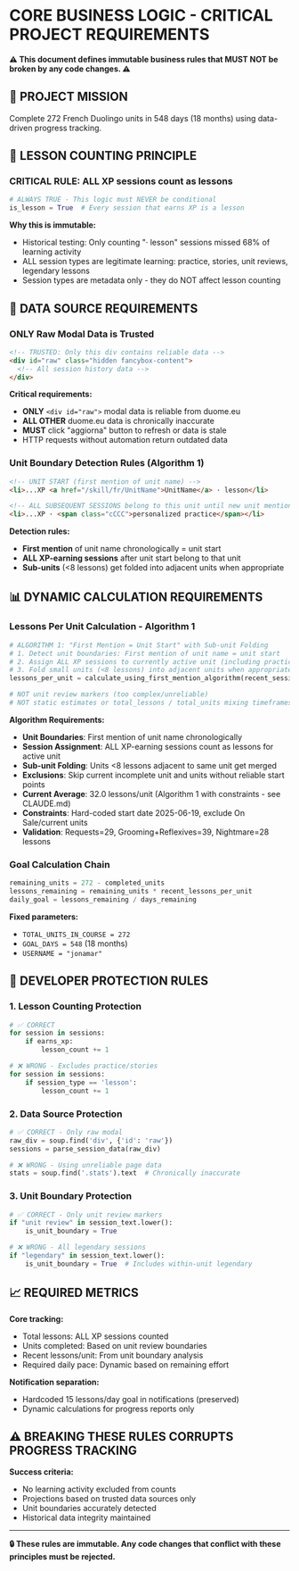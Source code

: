 # CORE BUSINESS LOGIC - CRITICAL PROJECT REQUIREMENTS

**⚠️ This document defines immutable business rules that MUST NOT be broken by any code changes. ⚠️**

## 🎯 PROJECT MISSION

Complete 272 French Duolingo units in 548 days (18 months) using data-driven progress tracking.

## 🔢 LESSON COUNTING PRINCIPLE

### **CRITICAL RULE: ALL XP sessions count as lessons**

```python
# ALWAYS TRUE - This logic must NEVER be conditional
is_lesson = True  # Every session that earns XP is a lesson
```

**Why this is immutable:**
- Historical testing: Only counting "· lesson" sessions missed 68% of learning activity
- ALL session types are legitimate learning: practice, stories, unit reviews, legendary lessons
- Session types are metadata only - they do NOT affect lesson counting

## 🎯 DATA SOURCE REQUIREMENTS

### **ONLY Raw Modal Data is Trusted**

```html
<!-- TRUSTED: Only this div contains reliable data -->
<div id="raw" class="hidden fancybox-content">
  <!-- All session history data -->
</div>
```

**Critical requirements:**
- **ONLY** `<div id="raw">` modal data is reliable from duome.eu
- **ALL OTHER** duome.eu data is chronically inaccurate
- **MUST** click "aggiorna" button to refresh or data is stale
- HTTP requests without automation return outdated data

### **Unit Boundary Detection Rules (Algorithm 1)**

```html
<!-- UNIT START (first mention of unit name) -->
<li>...XP <a href="/skill/fr/UnitName">UnitName</a> · lesson</li>

<!-- ALL SUBSEQUENT SESSIONS belong to this unit until new unit mentioned -->  
<li>...XP · <span class="cCCC">personalized practice</span></li>
```

**Detection rules:**
- **First mention** of unit name chronologically = unit start
- **ALL XP-earning sessions** after unit start belong to that unit
- **Sub-units** (<8 lessons) get folded into adjacent units when appropriate

## 📊 DYNAMIC CALCULATION REQUIREMENTS

### **Lessons Per Unit Calculation - Algorithm 1**

```python
# ALGORITHM 1: "First Mention = Unit Start" with Sub-unit Folding
# 1. Detect unit boundaries: First mention of unit name = unit start
# 2. Assign ALL XP sessions to currently active unit (including practice)
# 3. Fold small units (<8 lessons) into adjacent units when appropriate
lessons_per_unit = calculate_using_first_mention_algorithm(recent_sessions)

# NOT unit review markers (too complex/unreliable)
# NOT static estimates or total_lessons / total_units mixing timeframes
```

**Algorithm Requirements:**
- **Unit Boundaries**: First mention of unit name chronologically
- **Session Assignment**: ALL XP-earning sessions count as lessons for active unit
- **Sub-unit Folding**: Units <8 lessons adjacent to same unit get merged
- **Exclusions**: Skip current incomplete unit and units without reliable start points
- **Current Average**: 32.0 lessons/unit (Algorithm 1 with constraints - see CLAUDE.md)
- **Constraints**: Hard-coded start date 2025-06-19, exclude On Sale/current units
- **Validation**: Requests=29, Grooming+Reflexives=39, Nightmare=28 lessons

### **Goal Calculation Chain**

```python
remaining_units = 272 - completed_units
lessons_remaining = remaining_units * recent_lessons_per_unit  
daily_goal = lessons_remaining / days_remaining
```

**Fixed parameters:**
- `TOTAL_UNITS_IN_COURSE = 272`
- `GOAL_DAYS = 548` (18 months)
- `USERNAME = "jonamar"`

## 🚨 DEVELOPER PROTECTION RULES

### **1. Lesson Counting Protection**

```python
# ✅ CORRECT
for session in sessions:
    if earns_xp:
        lesson_count += 1

# ❌ WRONG - Excludes practice/stories
for session in sessions:
    if session_type == 'lesson':
        lesson_count += 1
```

### **2. Data Source Protection**

```python
# ✅ CORRECT - Only raw modal
raw_div = soup.find('div', {'id': 'raw'})
sessions = parse_session_data(raw_div)

# ❌ WRONG - Using unreliable page data
stats = soup.find('.stats').text  # Chronically inaccurate
```

### **3. Unit Boundary Protection**

```python
# ✅ CORRECT - Only unit review markers
if "unit review" in session_text.lower():
    is_unit_boundary = True

# ❌ WRONG - All legendary sessions
if "legendary" in session_text.lower():
    is_unit_boundary = True  # Includes within-unit legendary
```

## 📈 REQUIRED METRICS

**Core tracking:**
- Total lessons: ALL XP sessions counted
- Units completed: Based on unit review boundaries  
- Recent lessons/unit: From unit boundary analysis
- Required daily pace: Dynamic based on remaining effort

**Notification separation:**
- Hardcoded 15 lessons/day goal in notifications (preserved)
- Dynamic calculations for progress reports only

## ⚠️ BREAKING THESE RULES CORRUPTS PROGRESS TRACKING

**Success criteria:**
- No learning activity excluded from counts
- Projections based on trusted data sources only  
- Unit boundaries accurately detected
- Historical data integrity maintained

---

**🔒 These rules are immutable. Any code changes that conflict with these principles must be rejected.**